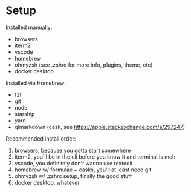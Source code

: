 # Setup

Installed manually:

- browsers
- iterm2
- vscode
- homebrew
- ohmyzsh (see .zshrc for more info, plugins, theme, etc)
- docker desktop

Installed via Homebrew:

- fzf
- git
- node
- starship
- yarn
- qlmarkdown (cask, see https://apple.stackexchange.com/a/297247)

Recommended install order:

1. browsers, because you gotta start somewhere
2. iterm2, you'll be in the cli before you know it and terminal is meh
3. vscode, you definitely don't wanna use textedit
4. homebrew w/ formulae + casks, you'll at least need git
5. ohmyzsh w/ .zshrc setup, finally the good stuff
6. docker desktop, whatever
